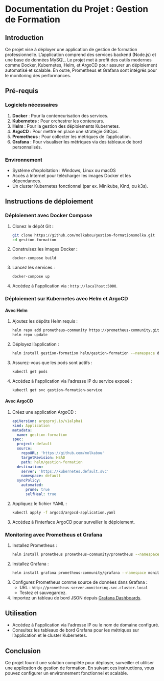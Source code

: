 # **Documentation du Projet : Gestion de Formation**

## **Introduction**
Ce projet vise à déployer une application de gestion de formation professionnelle. L’application comprend des services backend (Node.js) et une base de données MySQL. Le projet met à profit des outils modernes comme Docker, Kubernetes, Helm, et ArgoCD pour assurer un déploiement automatisé et scalable. En outre, Prometheus et Grafana sont intégrés pour le monitoring des performances.

## **Pré-requis**

### Logiciels nécessaires
1. **Docker** : Pour la conteneurisation des services.
2. **Kubernetes** : Pour orchestrer les conteneurs.
3. **Helm** : Pour la gestion des déploiements Kubernetes.
4. **ArgoCD** : Pour mettre en place une stratégie GitOps.
5. **Prometheus** : Pour collecter les métriques de l’application.
6. **Grafana** : Pour visualiser les métriques via des tableaux de bord personnalisés.

### Environnement
- Système d’exploitation : Windows, Linux ou macOS
- Accès à Internet pour télécharger les images Docker et les dépendances.
- Un cluster Kubernetes fonctionnel (par ex. Minikube, Kind, ou k3s).

## **Instructions de déploiement**

### **Déploiement avec Docker Compose**
1. Clonez le dépôt Git :
   ```bash
   git clone https://github.com/molkabou/gestion-formationsmolka.git
   cd gestion-formation
   ```
2. Construisez les images Docker :
   ```bash
   docker-compose build
   ```
3. Lancez les services :
   ```bash
   docker-compose up
   ```
4. Accédez à l'application via : `http://localhost:5000`.

### **Déploiement sur Kubernetes avec Helm et ArgoCD**

#### **Avec Helm**
1. Ajoutez les dépôts Helm requis :
   ```bash
   helm repo add prometheus-community https://prometheus-community.github.io/helm-charts
   helm repo update
   ```
2. Déployez l’application :
   ```bash
   helm install gestion-formation helm/gestion-formation --namespace default
   ```
3. Assurez-vous que les pods sont actifs :
   ```bash
   kubectl get pods
   ```
4. Accédez à l'application via l'adresse IP du service exposé :
   ```bash
   kubectl get svc gestion-formation-service
   ```

#### **Avec ArgoCD**
1. Créez une application ArgoCD :
   ```yaml
   apiVersion: argoproj.io/v1alpha1
   kind: Application
   metadata:
     name: gestion-formation
   spec:
     project: default
     source:
       repoURL: 'https://github.com/molkabou'
       targetRevision: HEAD
       path: helm/gestion-formation
     destination:
       server: 'https://kubernetes.default.svc'
       namespace: default
     syncPolicy:
       automated:
         prune: true
         selfHeal: true
   ```
2. Appliquez le fichier YAML :
   ```bash
   kubectl apply -f argocd/argocd-application.yaml
   ```
3. Accédez à l’interface ArgoCD pour surveiller le déploiement.

### **Monitoring avec Prometheus et Grafana**
1. Installez Prometheus :
   ```bash
   helm install prometheus prometheus-community/prometheus --namespace monitoring
   ```
2. Installez Grafana :
   ```bash
   helm install grafana prometheus-community/grafana --namespace monitoring
   ```
3. Configurez Prometheus comme source de données dans Grafana :
   - URL : `http://prometheus-server.monitoring.svc.cluster.local`
   - Testez et sauvegardez.
4. Importez un tableau de bord JSON depuis [Grafana Dashboards](https://grafana.com/grafana/dashboards).

## **Utilisation**
- Accédez à l'application via l'adresse IP ou le nom de domaine configuré.
- Consultez les tableaux de bord Grafana pour les métriques sur l’application et le cluster Kubernetes.



## **Conclusion**
Ce projet fournit une solution complète pour déployer, surveiller et utiliser une application de gestion de formation. En suivant ces instructions, vous pouvez configurer un environnement fonctionnel et scalable.

